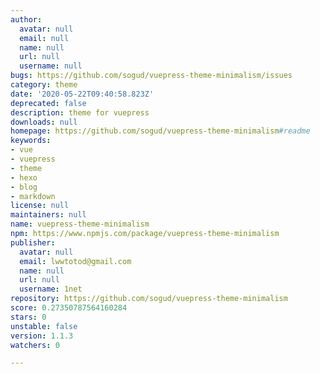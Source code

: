 ```yaml
---
author:
  avatar: null
  email: null
  name: null
  url: null
  username: null
bugs: https://github.com/sogud/vuepress-theme-minimalism/issues
category: theme
date: '2020-05-22T09:40:58.823Z'
deprecated: false
description: theme for vuepress
downloads: null
homepage: https://github.com/sogud/vuepress-theme-minimalism#readme
keywords:
- vue
- vuepress
- theme
- hexo
- blog
- markdown
license: null
maintainers: null
name: vuepress-theme-minimalism
npm: https://www.npmjs.com/package/vuepress-theme-minimalism
publisher:
  avatar: null
  email: lwwtotod@gmail.com
  name: null
  url: null
  username: 1net
repository: https://github.com/sogud/vuepress-theme-minimalism
score: 0.27350787564160284
stars: 0
unstable: false
version: 1.1.3
watchers: 0

---
```


